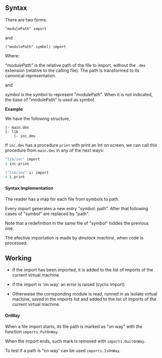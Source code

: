 ## Syntax

There are two forms:

`"modulePath" import`

and

`("modulePath" symbol) import`

Where:

_"modulePath"_ is the relative path of the file to import, without the `.dms`
extension (relative to the calling file). The path is transformed to its
canonical representation.

and

_symbol_ is the symbol to represent "modulePath". When it is not indicated,
the base of "modulePath" is used as symbol.

**Example**

We have the following structure,
```text
|- main.dms
|- lib
    |- inc.dms
```

If `inc.dms` has a procedure `print` with print an Int on screen, we can
call this procedure from `main.dms` in any of the next ways:

```c
"lib/inc" import
4 inc.print
```
```c
("lib/inc" i) import
4 i.print
```

#### Syntax Implementation

The reader has a map for each file from symbols to path.

Every import generates a new entry "symbol: path". After that following
cases of "symbol" are replaced by "path".

Note that a redefinition in the same file of "symbol" hiddes the previous one.

The efective importation is made by _dmstack machine_, when code is
processed.

## Working

- If the import has been imported, it is added to the list of imports of
  the current virtual machine.

- If the import is 'on way' an error is raised (cyclic import)

- Otherwaise the correponding module is read, runned in as isolate virtual
  machine, saved in the imports list and added to the list of imports of the
  current virtual machine.

#### OnWay

When a file import starts, its file path is marked as "on way" with the
function `imports.PutOnWay`.

When the import ends, such mark is removed with `imports.QuitOnWay`.

To test if a path is "on way' can be used `imports.IsOnWay`.


